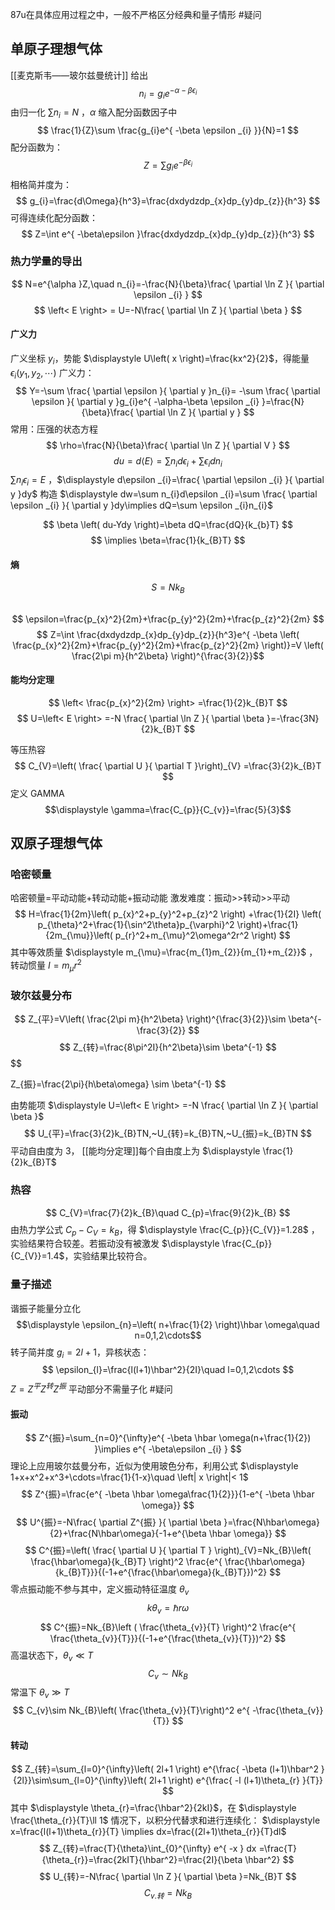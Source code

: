 87u在具体应用过程之中，一般不严格区分经典和量子情形 #疑问 
## 单原子理想气体
[[麦克斯韦——玻尔兹曼统计]] 给出
$$
n_{i}=g_{i}e^{ -\alpha-\beta \epsilon _{i} }
$$
由归一化 $\displaystyle \sum n_{i}=N$ ，$\displaystyle \alpha$ 缩入配分函数因子中
$$
\frac{1}{Z}\sum \frac{g_{i}e^{ -\beta \epsilon _{i} }}{N}=1
$$
配分函数为：
$$
Z=\sum g_{i}e^{ -\beta\epsilon _{i} }
$$
相格简并度为：
$$
g_{i}=\frac{d\Omega}{h^3}=\frac{dxdydzdp_{x}dp_{y}dp_{z}}{h^3}
$$
可得连续化配分函数：
$$
Z=\int e^{ -\beta\epsilon }\frac{dxdydzdp_{x}dp_{y}dp_{z}}{h^3}
$$

### 热力学量的导出

$$
N=e^{\alpha }Z,\quad n_{i}=-\frac{N}{\beta}\frac{ \partial \ln Z }{ \partial \epsilon _{i} } 
$$
$$
\left< E \right> = U=-N\frac{ \partial \ln Z }{ \partial \beta }  
$$
#### 广义力
广义坐标 $\displaystyle y_{i}$，势能 $\displaystyle U\left( x \right)=\frac{kx^2}{2}$，得能量 $\displaystyle \epsilon_{i}\left( y_{1},y_{2},\cdots \right)$
广义力：
$$
Y=-\sum \frac{ \partial \epsilon }{ \partial y }n_{i}= -\sum \frac{ \partial \epsilon }{ \partial y }g_{i}e^{ -\alpha-\beta \epsilon _{i} }=\frac{N}{\beta}\frac{ \partial \ln Z }{ \partial y } 
$$
常用：压强的状态方程
$$
\rho=\frac{N}{\beta}\frac{ \partial \ln Z }{ \partial V } 
$$
$$
du=d\left< E \right> =\sum n_{i} d\epsilon _{i}+\sum \epsilon _{i}dn_{i}
$$
$\displaystyle \sum n_{i}\epsilon _{i}=E$ ，$\displaystyle d\epsilon _{i}=\frac{ \partial \epsilon _{i} }{ \partial y }dy$
构造 $\displaystyle dw=\sum n_{i}d\epsilon _{i}=\sum \frac{ \partial \epsilon _{i} }{ \partial y }dy\implies dQ=\sum \epsilon _{i}n_{i}$

$$
\beta \left( du-Ydy \right)=\beta dQ=\frac{dQ}{k_{b}T} 
$$
$$
\implies \beta=\frac{1}{k_{B}T}
$$

#### 熵
$$
S=Nk_{B}
$$
## 
$$
\epsilon=\frac{p_{x}^2}{2m}+\frac{p_{y}^2}{2m}+\frac{p_{z}^2}{2m}
$$
$$
Z=\int \frac{dxdydzdp_{x}dp_{y}dp_{z}}{h^3}e^{ -\beta \left( \frac{p_{x}^2}{2m}+\frac{p_{y}^2}{2m}+\frac{p_{z}^2}{2m}  \right)}=V \left( \frac{2\pi m}{h^2\beta} \right)^{\frac{3}{2}}$$
#### 能均分定理
$$
\left< \frac{p_{x}^2}{2m} \right> =\frac{1}{2}k_{B}T
$$
$$
U=\left< E \right> =-N \frac{ \partial \ln Z }{ \partial \beta }=-\frac{3N}{2}k_{B}T 
$$

等压热容
$$
C_{V}=\left(  \frac{ \partial U }{ \partial T }\right)_{V} =\frac{3}{2}k_{B}T 
$$
定义 GAMMA $$\displaystyle \gamma=\frac{C_{p}}{C_{v}}=\frac{5}{3}$$

## 双原子理想气体
### 哈密顿量
哈密顿量=平动动能+转动动能+振动动能 
激发难度：振动>>转动>>平动
$$
H=\frac{1}{2m}\left( p_{x}^2+p_{y}^2+p_{z}^2 \right) +\frac{1}{2I} \left( p_{\theta}^2+\frac{1}{\sin^2\theta}p_{\varphi}^2 \right)+\frac{1}{2m_{\mu}}\left( p_{r}^2+m_{\mu}^2\omega^2r^2 \right)
$$
其中等效质量 $\displaystyle m_{\mu}=\frac{m_{1}m_{2}}{m_{1}+m_{2}}$ ，转动惯量 $\displaystyle I=m_{\mu}r^2$ 
### 玻尔兹曼分布
$$
Z_{平}=V\left( \frac{2\pi m}{h^2\beta} \right)^{\frac{3}{2}}\sim \beta^{-\frac{3}{2}}
$$
$$
Z_{转}=\frac{8\pi^2I}{h^2\beta}\sim \beta^{-1}
$$
$$

Z_{振}=\frac{2\pi}{h\beta\omega} \sim \beta^{-1}
$$

由势能项 $\displaystyle U=\left< E \right> =-N \frac{ \partial \ln Z }{ \partial \beta }$
$$
U_{平}=\frac{3}{2}k_{B}TN,~U_{转}=k_{B}TN,~U_{振}=k_{B}TN
$$
平动自由度为 3，
[[能均分定理]]每个自由度上为 $\displaystyle \frac{1}{2}k_{B}T$

### 热容
$$
C_{V}=\frac{7}{2}k_{B}\quad C_{p}=\frac{9}{2}k_{B}
$$
由热力学公式 $\displaystyle C_{p}-C_{V}=k_{B}$，得 $\displaystyle \frac{C_{p}}{C_{V}}=1.28$ ，实验结果符合较差。若振动没有被激发 $\displaystyle \frac{C_{p}}{C_{V}}=1.4$，实验结果比较符合。

### 量子描述
谐振子能量分立化 
$$\displaystyle \epsilon_{n}=\left( n+\frac{1}{2} \right)\hbar \omega\quad n=0,1,2\cdots$$
转子简并度 $\displaystyle g_{i}=2l+1$，异核状态：
$$
\epsilon_{l}=\frac{l(l+1)\hbar^2}{2I}\quad l=0,1,2\cdots
$$
$\displaystyle Z=Z^{平}Z^{转}Z^{振}$ 平动部分不需量子化 #疑问 
#### 振动
  
$$
Z^{振}=\sum_{n=0}^{\infty}e^{ -\beta \hbar \omega(n+\frac{1}{2}) }\implies e^{ -\beta\epsilon _{i} }
$$
理论上应用玻尔兹曼分布，近似为使用玻色分布，利用公式 $\displaystyle 1+x+x^2+x^3+\cdots=\frac{1}{1-x}\quad \left| x \right|< 1$
$$
Z^{振}=\frac{e^{ -\beta \hbar \omega\frac{1}{2}}}{1-e^{ -\beta \hbar \omega}}
$$
$$
U^{振}=-N\frac{ \partial Z^{振} }{ \partial \beta }=\frac{N\hbar\omega}{2}+\frac{N\hbar\omega}{-1+e^{\beta \hbar \omega}} 
$$
$$
C^{振}=\left( \frac{ \partial U }{ \partial T }  \right)_{V}=Nk_{B}\left( \frac{\hbar\omega}{k_{B}T} \right)^2 \frac{e^{ \frac{\hbar\omega}{k_{B}T}}}{(-1+e^{\frac{\hbar\omega}{k_{B}T}})^2}
$$
零点振动能不参与其中，定义振动特征温度 $\displaystyle \theta_{v}$
$$
k\theta_{v}=\hbar r\omega 
$$
$$
C^{振}=Nk_{B}\left ( \frac{\theta_{v}}{T} \right)^2 \frac{e^{ \frac{\theta_{v}}{T}}}{(-1+e^{\frac{\theta_{v}}{T}})^2}
$$
高温状态下，$\displaystyle \theta_{v}\ll T$
$$
C_{v}\sim Nk_{B}
$$
常温下 $\displaystyle \theta_{v}\gg T$ 
$$
	C_{v}\sim Nk_{B}\left( \frac{\theta_{v}}{T}\right)^2 e^{ -\frac{\theta_{v}}{T}}
$$
#### 转动
$$
Z_{转}=\sum_{l=0}^{\infty}\left( 2l+1 \right) e^{\frac{ -\beta (l+1)\hbar^2 }{2l}}\sim\sum_{l=0}^{\infty}\left( 2l+1 \right) e^{\frac{ -l (l+1)\theta_{r} }{T}}
$$
其中 $\displaystyle \theta_{r}=\frac{\hbar^2}{2kI}$，在 $\displaystyle \frac{\theta_{r}}{T}\ll 1$ 情况下，以积分代替求和进行连续化：
$\displaystyle x=\frac{l(l+1)\theta_{r}}{T} \implies dx=\frac{(2l+1)\theta_{r}}{T}dl$
$$
Z_{转}=\frac{T}{\theta}\int_{0}^{\infty}  e^{ -x } dx =\frac{T}{\theta_{r}}=\frac{2kIT}{\hbar^2}=\frac{2I}{\beta \hbar^2}
$$
$$
U_{转}=-N\frac{ \partial \ln Z }{ \partial \beta }=Nk_{B}T 
$$
$$
C_{v.转}=Nk_{B}
$$




